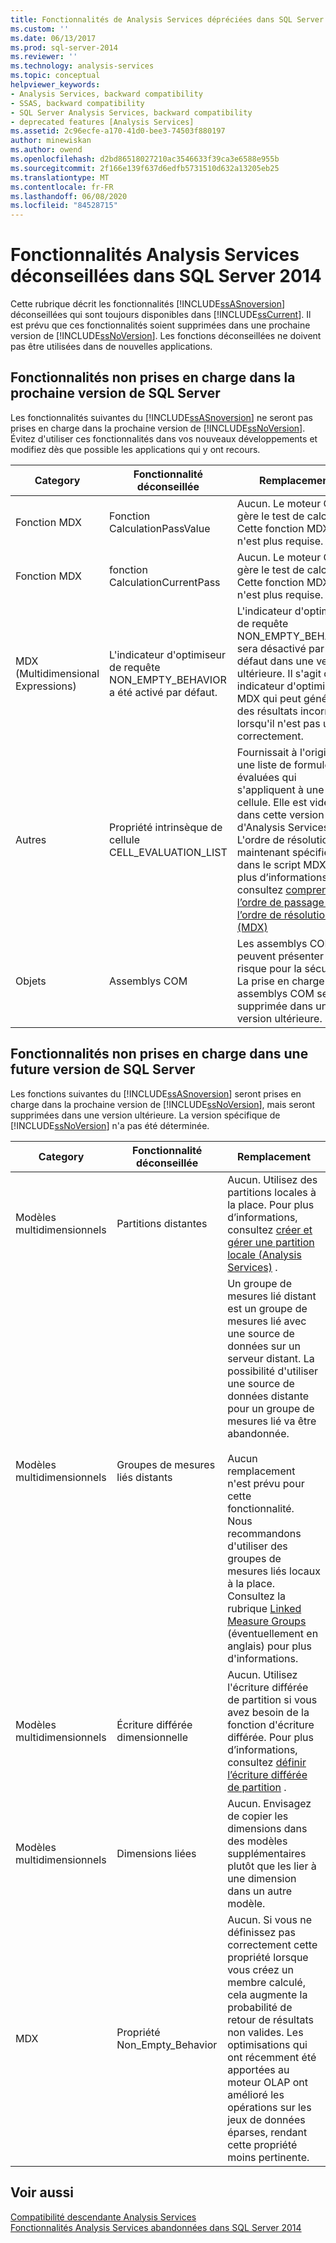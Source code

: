 ```yaml
---
title: Fonctionnalités de Analysis Services dépréciées dans SQL Server 2014 | Microsoft Docs
ms.custom: ''
ms.date: 06/13/2017
ms.prod: sql-server-2014
ms.reviewer: ''
ms.technology: analysis-services
ms.topic: conceptual
helpviewer_keywords:
- Analysis Services, backward compatibility
- SSAS, backward compatibility
- SQL Server Analysis Services, backward compatibility
- deprecated features [Analysis Services]
ms.assetid: 2c96ecfe-a170-41d0-bee3-74503f880197
author: minewiskan
ms.author: owend
ms.openlocfilehash: d2bd86518027210ac3546633f39ca3e6588e955b
ms.sourcegitcommit: 2f166e139f637d6edfb5731510d632a13205eb25
ms.translationtype: MT
ms.contentlocale: fr-FR
ms.lasthandoff: 06/08/2020
ms.locfileid: "84528715"
---
```

# <a name="deprecated-analysis-services-features-in-sql-server-2014"></a>Fonctionnalités Analysis Services déconseillées dans SQL Server 2014
  Cette rubrique décrit les fonctionnalités [!INCLUDE[ssASnoversion](../includes/ssasnoversion-md.md)] déconseillées qui sont toujours disponibles dans [!INCLUDE[ssCurrent](../includes/sscurrent-md.md)]. Il est prévu que ces fonctionnalités soient supprimées dans une prochaine version de [!INCLUDE[ssNoVersion](../includes/ssnoversion-md.md)]. Les fonctions déconseillées ne doivent pas être utilisées dans de nouvelles applications.  
  
## <a name="features-not-supported-in-the-next-version-of-sql-server"></a>Fonctionnalités non prises en charge dans la prochaine version de SQL Server  
 Les fonctionnalités suivantes du [!INCLUDE[ssASnoversion](../includes/ssasnoversion-md.md)] ne seront pas prises en charge dans la prochaine version de [!INCLUDE[ssNoVersion](../includes/ssnoversion-md.md)]. Évitez d'utiliser ces fonctionnalités dans vos nouveaux développements et modifiez dès que possible les applications qui y ont recours.  
  
|Category|Fonctionnalité déconseillée|Remplacement|  
|--------------|------------------------|-----------------|  
|Fonction MDX|Fonction CalculationPassValue|Aucun. Le moteur OLAP gère le test de calcul. Cette fonction MDX n'est plus requise.|  
|Fonction MDX|fonction CalculationCurrentPass|Aucun. Le moteur OLAP gère le test de calcul. Cette fonction MDX n'est plus requise.|  
|MDX (Multidimensional Expressions)|L'indicateur d'optimiseur de requête NON_EMPTY_BEHAVIOR a été activé par défaut.|L'indicateur d'optimiseur de requête NON_EMPTY_BEHAVIOR sera désactivé par défaut dans une version ultérieure. Il s'agit d'un indicateur d'optimisation MDX qui peut générer des résultats incorrects lorsqu'il n'est pas utilisé correctement.|  
|Autres|Propriété intrinsèque de cellule CELL_EVALUATION_LIST|Fournissait à l'origine une liste de formules évaluées qui s'appliquent à une cellule. Elle est vide dans cette version d'Analysis Services.  L'ordre de résolution est maintenant spécifié dans le script MDX. Pour plus d’informations, consultez [comprendre l’ordre de passage et l’ordre de résolution &#40;MDX&#41;](multidimensional-models/mdx/mdx-data-manipulation-understanding-pass-order-and-solve-order.md)|  
|Objets|Assemblys COM|Les assemblys COM peuvent présenter un risque pour la sécurité. La prise en charge des assemblys COM sera supprimée dans une version ultérieure.|  
  
## <a name="features-not-supported-in-a-future-version-of-sql-server"></a>Fonctionnalités non prises en charge dans une future version de SQL Server  
 Les fonctions suivantes du [!INCLUDE[ssASnoversion](../includes/ssasnoversion-md.md)] seront prises en charge dans la prochaine version de [!INCLUDE[ssNoVersion](../includes/ssnoversion-md.md)], mais seront supprimées dans une version ultérieure. La version spécifique de [!INCLUDE[ssNoVersion](../includes/ssnoversion-md.md)] n'a pas été déterminée.  
  
|Category|Fonctionnalité déconseillée|Remplacement|  
|--------------|------------------------|-----------------|  
|Modèles multidimensionnels|Partitions distantes|Aucun. Utilisez des partitions locales à la place. Pour plus d’informations, consultez [créer et gérer une partition locale &#40;Analysis Services&#41;](multidimensional-models/create-and-manage-a-local-partition-analysis-services.md) .|  
|Modèles multidimensionnels|Groupes de mesures liés distants|Un groupe de mesures lié distant est un groupe de mesures lié avec une source de données sur un serveur distant. La possibilité d'utiliser une source de données distante pour un groupe de mesures lié va être abandonnée.<br /><br /> Aucun remplacement n'est prévu pour cette fonctionnalité. Nous recommandons d'utiliser des groupes de mesures liés locaux à la place. Consultez la rubrique [Linked Measure Groups](multidimensional-models/linked-measure-groups.md) (éventuellement en anglais) pour plus d'informations.|  
|Modèles multidimensionnels|Écriture différée dimensionnelle|Aucun. Utilisez l'écriture différée de partition si vous avez besoin de la fonction d'écriture différée. Pour plus d’informations, consultez [définir l’écriture différée de partition](multidimensional-models/set-partition-writeback.md) .|  
|Modèles multidimensionnels|Dimensions liées|Aucun. Envisagez de copier les dimensions dans des modèles supplémentaires plutôt que les lier à une dimension dans un autre modèle.|  
|MDX|Propriété Non_Empty_Behavior|Aucun. Si vous ne définissez pas correctement cette propriété lorsque vous créez un membre calculé, cela augmente la probabilité de retour de résultats non valides. Les optimisations qui ont récemment été apportées au moteur OLAP ont amélioré les opérations sur les jeux de données éparses, rendant cette propriété moins pertinente.|  
  
## <a name="see-also"></a>Voir aussi  
 [Compatibilité descendante Analysis Services](analysis-services-backward-compatibility.md)   
 [Fonctionnalités Analysis Services abandonnées dans SQL Server 2014](discontinued-analysis-services-functionality-in-sql-server-2014.md)  
  
  

